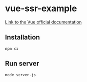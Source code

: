 # vue-ssr-example

[Link to the Vue official documentation](https://vuejs.org/guide/scaling-up/ssr.html#rendering-an-app)

## Installation
```
npm ci
```

## Run server
```
node server.js
```
